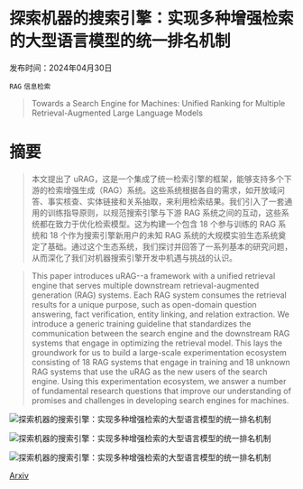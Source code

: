# 探索机器的搜索引擎：实现多种增强检索的大型语言模型的统一排名机制

发布时间：2024年04月30日

`RAG` `信息检索`

> Towards a Search Engine for Machines: Unified Ranking for Multiple Retrieval-Augmented Large Language Models

# 摘要

> 本文提出了 uRAG，这是一个集成了统一检索引擎的框架，能够支持多个下游的检索增强生成（RAG）系统。这些系统根据各自的需求，如开放域问答、事实核查、实体链接和关系抽取，来利用检索结果。我们引入了一套通用的训练指导原则，以规范搜索引擎与下游 RAG 系统之间的互动，这些系统都在致力于优化检索模型。这为构建一个包含 18 个参与训练的 RAG 系统和 18 个作为搜索引擎新用户的未知 RAG 系统的大规模实验生态系统奠定了基础。通过这个生态系统，我们探讨并回答了一系列基本的研究问题，从而深化了我们对机器搜索引擎开发中机遇与挑战的认识。

> This paper introduces uRAG--a framework with a unified retrieval engine that serves multiple downstream retrieval-augmented generation (RAG) systems. Each RAG system consumes the retrieval results for a unique purpose, such as open-domain question answering, fact verification, entity linking, and relation extraction. We introduce a generic training guideline that standardizes the communication between the search engine and the downstream RAG systems that engage in optimizing the retrieval model. This lays the groundwork for us to build a large-scale experimentation ecosystem consisting of 18 RAG systems that engage in training and 18 unknown RAG systems that use the uRAG as the new users of the search engine. Using this experimentation ecosystem, we answer a number of fundamental research questions that improve our understanding of promises and challenges in developing search engines for machines.

![探索机器的搜索引擎：实现多种增强检索的大型语言模型的统一排名机制](../../..//opt/data/Projects/HuggingArxiv/paper_images/2405.00175/overview.drawio.png)

![探索机器的搜索引擎：实现多种增强检索的大型语言模型的统一排名机制](../../..//opt/data/Projects/HuggingArxiv/paper_images/2405.00175/overview-framework.drawio.png)

![探索机器的搜索引擎：实现多种增强检索的大型语言模型的统一排名机制](../../..//opt/data/Projects/HuggingArxiv/paper_images/2405.00175/performance_plot_amount_data.png)

[Arxiv](https://arxiv.org/abs/2405.00175)
